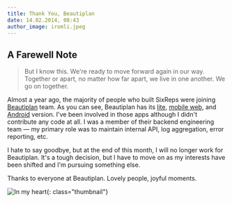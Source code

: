 ```yaml
---
title: Thank You, Beautiplan
date: 14.02.2014, 08:43
author_image: iromli.jpeg
---
```


## A Farewell Note

> But I know this. We're ready to move forward again in our way. Together or apart, no matter how far apart, we live in one another. We go on together.

Almost a year ago, the majority of people who built SixReps were joining [Beautiplan][beautiplan] team.
As you can see, Beautiplan has its [lite][lite], [mobile web][mobile], and [Android][android] version.
I've been involved in those apps although I didn't contribute any code at all.
I was a member of their backend engineering team — my primary role was to maintain internal API,
log aggregation, error reporting, etc.

I hate to say goodbye, but at the end of this month, I will no longer work for Beautiplan.
It's a tough decision, but I have to move on as my interests have been shifted and I'm pursuing something else.

Thanks to everyone at Beautiplan. Lovely people, joyful moments.

![In my heart](/img/2014/02/in-my-heart.png){: class="thumbnail"}

[beautiplan]: http://www.beautiplan.com/
[lite]: http://lite.beautiplan.com/
[mobile]: http://m.beautiplan.com/
[android]: https://play.google.com/store/apps/details?id=com.beautiplan.android
